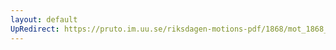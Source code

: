 ```yaml
---
layout: default
UpRedirect: https://pruto.im.uu.se/riksdagen-motions-pdf/1868/mot_1868__ak__236/mot_1868__ak__236-002.pdf
---
```

